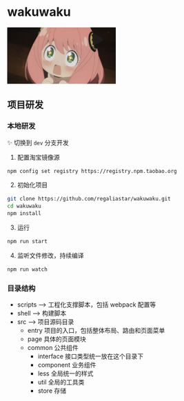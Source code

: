 # wakuwaku

<img src='./wakuwaku.png' width='50%'/>

## 项目研发

### 本地研发

:sparkles: 切换到 `dev` 分支开发

1. 配置淘宝镜像源

```bash
npm config set registry https://registry.npm.taobao.org
```

2. 初始化项目

```bash
git clone https://github.com/regaliastar/wakuwaku.git
cd wakuwaku
npm install
```

3. 运行
```bash
npm run start
```

4. 监听文件修改，持续编译
```bash
npm run watch
```

### 目录结构

- scripts --> 工程化支撑脚本，包括 webpack 配置等
- shell --> 构建脚本
- src --> 项目源码目录
  - entry 项目的入口，包括整体布局、路由和页面菜单
  - page 具体的页面模块
  - common 公共组件
    - interface 接口类型统一放在这个目录下
    - component 业务组件
    - less 全局统一的样式
    - util 全局的工具类
    - store 存储
